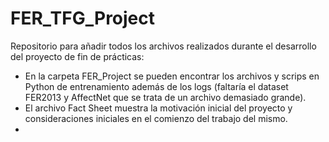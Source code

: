 # FER_TFG_Project

Repositorio para añadir todos los archivos realizados durante el desarrollo del proyecto de fin de prácticas:

- En la carpeta FER_Project se pueden encontrar los archivos y scrips en Python de entrenamiento además de los logs (faltaría el dataset FER2013 y AffectNet que se trata de un archivo demasiado grande).
- El archivo Fact Sheet muestra la motivación inicial del proyecto y consideraciones iniciales en el comienzo del trabajo del mismo.
- 
